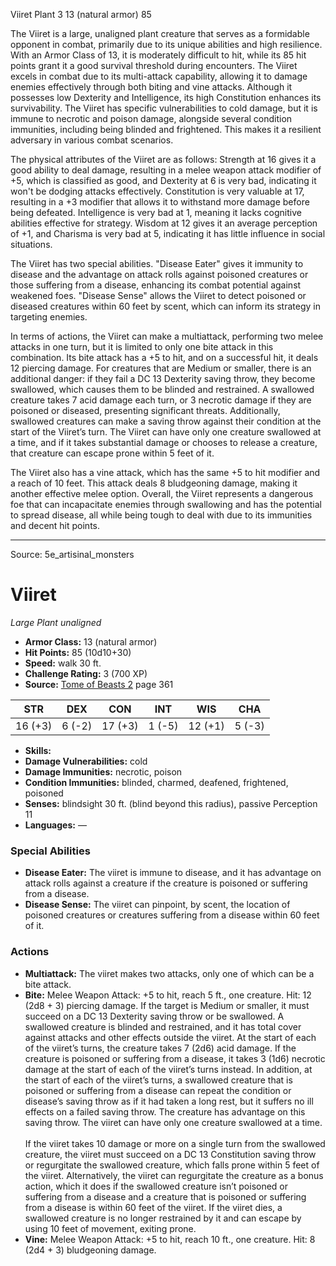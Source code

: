 <MonsterName/>Viiret</MonsterName>
<CreatureType/>Plant</CreatureType>
<CR/>3</CR>
<AC/>13 (natural armor)</AC>
<HP/>85</HP>
<summary>The Viiret is a large, unaligned plant creature that serves as a formidable opponent in combat, primarily due to its unique abilities and high resilience. With an Armor Class of 13, it is moderately difficult to hit, while its 85 hit points grant it a good survival threshold during encounters. The Viiret excels in combat due to its multi-attack capability, allowing it to damage enemies effectively through both biting and vine attacks. Although it possesses low Dexterity and Intelligence, its high Constitution enhances its survivability. The Viiret has specific vulnerabilities to cold damage, but it is immune to necrotic and poison damage, alongside several condition immunities, including being blinded and frightened. This makes it a resilient adversary in various combat scenarios. </summary>

<detail>

The physical attributes of the Viiret are as follows: Strength at 16 gives it a good ability to deal damage, resulting in a melee weapon attack modifier of +5, which is classified as good, and Dexterity at 6 is very bad, indicating it won't be dodging attacks effectively. Constitution is very valuable at 17, resulting in a +3 modifier that allows it to withstand more damage before being defeated. Intelligence is very bad at 1, meaning it lacks cognitive abilities effective for strategy. Wisdom at 12 gives it an average perception of +1, and Charisma is very bad at 5, indicating it has little influence in social situations.

The Viiret has two special abilities. "Disease Eater" gives it immunity to disease and the advantage on attack rolls against poisoned creatures or those suffering from a disease, enhancing its combat potential against weakened foes. "Disease Sense" allows the Viiret to detect poisoned or diseased creatures within 60 feet by scent, which can inform its strategy in targeting enemies.

In terms of actions, the Viiret can make a multiattack, performing two melee attacks in one turn, but it is limited to only one bite attack in this combination. Its bite attack has a +5 to hit, and on a successful hit, it deals 12 piercing damage. For creatures that are Medium or smaller, there is an additional danger: if they fail a DC 13 Dexterity saving throw, they become swallowed, which causes them to be blinded and restrained. A swallowed creature takes 7 acid damage each turn, or 3 necrotic damage if they are poisoned or diseased, presenting significant threats. Additionally, swallowed creatures can make a saving throw against their condition at the start of the Viiret’s turn. The Viiret can have only one creature swallowed at a time, and if it takes substantial damage or chooses to release a creature, that creature can escape prone within 5 feet of it.

The Viiret also has a vine attack, which has the same +5 to hit modifier and a reach of 10 feet. This attack deals 8 bludgeoning damage, making it another effective melee option. Overall, the Viiret represents a dangerous foe that can incapacitate enemies through swallowing and has the potential to spread disease, all while being tough to deal with due to its immunities and decent hit points.</detail>



---

Source: 5e_artisinal_monsters

# Viiret

*Large* *Plant* *unaligned*

- **Armor Class:** 13 (natural armor)
- **Hit Points:** 85 (10d10+30)
- **Speed:** walk 30 ft.
- **Challenge Rating:** 3 (700 XP)
- **Source:** [Tome of Beasts 2](https://koboldpress.com/kpstore/product/tome-of-beasts-2-for-5th-edition) page 361

| STR | DEX | CON | INT | WIS | CHA |
| --- | --- | --- | --- | --- | --- |
| 16 (+3) | 6 (-2) | 17 (+3) | 1 (-5) | 12 (+1) | 5 (-3) |

- **Skills:** 
- **Damage Vulnerabilities:** cold
- **Damage Immunities:** necrotic, poison
- **Condition Immunities:** blinded, charmed, deafened, frightened, poisoned
- **Senses:** blindsight 30 ft. (blind beyond this radius), passive Perception 11
- **Languages:** —

### Special Abilities

- **Disease Eater:** The viiret is immune to disease, and it has advantage on attack rolls against a creature if the creature is poisoned or suffering from a disease.
- **Disease Sense:** The viiret can pinpoint, by scent, the location of poisoned creatures or creatures suffering from a disease within 60 feet of it.

### Actions

- **Multiattack:** The viiret makes two attacks, only one of which can be a bite attack.
- **Bite:** Melee Weapon Attack: +5 to hit, reach 5 ft., one creature. Hit: 12 (2d8 + 3) piercing damage. If the target is Medium or smaller, it must succeed on a DC 13 Dexterity saving throw or be swallowed. A swallowed creature is blinded and restrained, and it has total cover against attacks and other effects outside the viiret. At the start of each of the viiret’s turns, the creature takes 7 (2d6) acid damage. If the creature is poisoned or suffering from a disease, it takes 3 (1d6) necrotic damage at the start of each of the viiret’s turns instead. In addition, at the start of each of the viiret’s turns, a swallowed creature that is poisoned or suffering from a disease can repeat the condition or disease’s saving throw as if it had taken a long rest, but it suffers no ill effects on a failed saving throw. The creature has advantage on this saving throw. The viiret can have only one creature swallowed at a time.<br><br>If the viiret takes 10 damage or more on a single turn from the swallowed creature, the viiret must succeed on a DC 13 Constitution saving throw or regurgitate the swallowed creature, which falls prone within 5 feet of the viiret. Alternatively, the viiret can regurgitate the creature as a bonus action, which it does if the swallowed creature isn’t poisoned or suffering from a disease and a creature that is poisoned or suffering from a disease is within 60 feet of the viiret. If the viiret dies, a swallowed creature is no longer restrained by it and can escape by using 10 feet of movement, exiting prone.
- **Vine:** Melee Weapon Attack: +5 to hit, reach 10 ft., one creature. Hit: 8 (2d4 + 3) bludgeoning damage.




